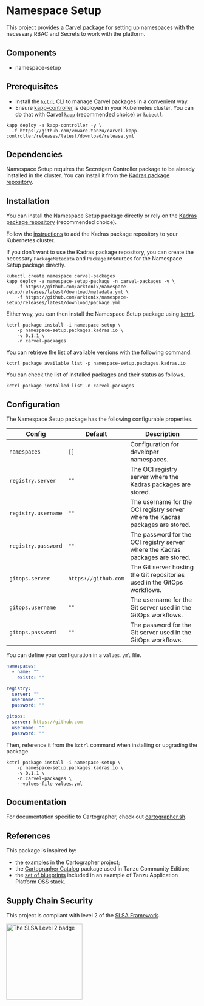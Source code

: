 # Namespace Setup

This project provides a [Carvel package](https://carvel.dev/kapp-controller/docs/latest/packaging) for setting up namespaces with the necessary RBAC and Secrets to work with the platform.

## Components

* namespace-setup

## Prerequisites

* Install the [`kctrl`](https://carvel.dev/kapp-controller/docs/latest/install/#installing-kapp-controller-cli-kctrl) CLI to manage Carvel packages in a convenient way.
* Ensure [kapp-controller](https://carvel.dev/kapp-controller) is deployed in your Kubernetes cluster. You can do that with Carvel
[`kapp`](https://carvel.dev/kapp/docs/latest/install) (recommended choice) or `kubectl`.

```shell
kapp deploy -a kapp-controller -y \
  -f https://github.com/vmware-tanzu/carvel-kapp-controller/releases/latest/download/release.yml
```

## Dependencies

Namespace Setup requires the Secretgen Controller package to be already installed in the cluster. You can install it from the [Kadras package repository](https://github.com/arktonix/kadras-packages).

## Installation

You can install the Namespace Setup package directly or rely on the [Kadras package repository](https://github.com/arktonix/kadras-packages)
(recommended choice).

Follow the [instructions](https://github.com/arktonix/kadras-packages) to add the Kadras package repository to your Kubernetes cluster.

If you don't want to use the Kadras package repository, you can create the necessary `PackageMetadata` and
`Package` resources for the Namespace Setup package directly.

```shell
kubectl create namespace carvel-packages
kapp deploy -a namespace-setup-package -n carvel-packages -y \
    -f https://github.com/arktonix/namespace-setup/releases/latest/download/metadata.yml \
    -f https://github.com/arktonix/namespace-setup/releases/latest/download/package.yml
```

Either way, you can then install the Namespace Setup package using [`kctrl`](https://carvel.dev/kapp-controller/docs/latest/install/#installing-kapp-controller-cli-kctrl).

```shell
kctrl package install -i namespace-setup \
    -p namespace-setup.packages.kadras.io \
    -v 0.1.1 \
    -n carvel-packages
```

You can retrieve the list of available versions with the following command.

```shell
kctrl package available list -p namespace-setup.packages.kadras.io
```

You can check the list of installed packages and their status as follows.

```shell
kctrl package installed list -n carvel-packages
```

## Configuration

The Namespace Setup package has the following configurable properties.

| Config | Default | Description |
|-------|-------------------|-------------|
| `namespaces` | `[]` | Configuration for developer namespaces. |
| `registry.server` | `""` | The OCI registry server where the Kadras packages are stored. |
| `registry.username` | `""` | The username for the OCI registry server where the Kadras packages are stored. |
| `registry.password` | `""` | The password for the OCI registry server where the Kadras packages are stored. |
| `gitops.server` | `https://github.com` | The Git server hosting the Git repositories used in the GitOps workflows. |
| `gitops.username` | `""` | The username for the Git server used in the GitOps workflows. |
| `gitops.password` | `""` | The password for the Git server used in the GitOps workflows. |

You can define your configuration in a `values.yml` file.

```yaml
namespaces:
  - name: ""
    exists: ""

registry:
  server: ""
  username: ""
  password: ""

gitops:
  server: https://github.com
  username: ""
  password: ""
```

Then, reference it from the `kctrl` command when installing or upgrading the package.

```shell
kctrl package install -i namespace-setup \
    -p namespace-setup.packages.kadras.io \
    -v 0.1.1 \
    -n carvel-packages \
    --values-file values.yml
```

## Documentation

For documentation specific to Cartographer, check out [cartographer.sh](https://cartographer.sh).

## References

This package is inspired by:
* the [examples](https://github.com/vmware-tanzu/cartographer/tree/main/examples) in the Cartographer project;
* the [Cartographer Catalog](https://github.com/vmware-tanzu/cartographer-catalog) package used in Tanzu Community Edition;
* the [set of blueprints](https://github.com/vrabbi/tap-oss/tree/main/packages/ootb-supply-chains) included in an example of Tanzu Application Platform OSS stack.

## Supply Chain Security

This project is compliant with level 2 of the [SLSA Framework](https://slsa.dev).

<img src="https://slsa.dev/images/SLSA-Badge-full-level2.svg" alt="The SLSA Level 2 badge" width=200>
